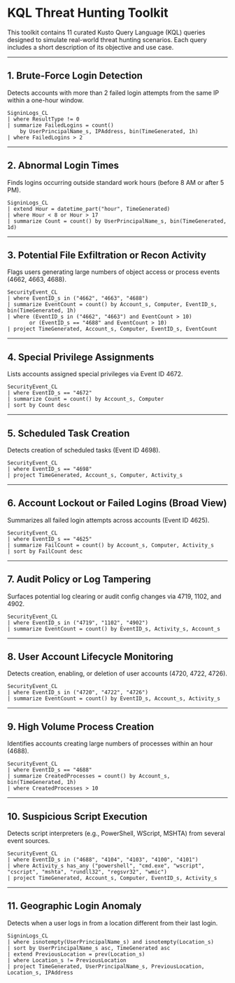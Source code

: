 
# KQL Threat Hunting Toolkit

This toolkit contains 11 curated Kusto Query Language (KQL) queries designed to simulate real-world threat hunting scenarios. Each query includes a short description of its objective and use case.

---

## 1. Brute-Force Login Detection

Detects accounts with more than 2 failed login attempts from the same IP within a one-hour window.

```kql
SigninLogs_CL 
| where ResultType != 0
| summarize FailedLogins = count() 
    by UserPrincipalName_s, IPAddress, bin(TimeGenerated, 1h)
| where FailedLogins > 2
```

---

## 2. Abnormal Login Times

Finds logins occurring outside standard work hours (before 8 AM or after 5 PM).

```kql
SigninLogs_CL
| extend Hour = datetime_part("hour", TimeGenerated)
| where Hour < 8 or Hour > 17
| summarize Count = count() by UserPrincipalName_s, bin(TimeGenerated, 1d)
```

---

## 3. Potential File Exfiltration or Recon Activity

Flags users generating large numbers of object access or process events (4662, 4663, 4688).

```kql
SecurityEvent_CL
| where EventID_s in ("4662", "4663", "4688")
| summarize EventCount = count() by Account_s, Computer, EventID_s, bin(TimeGenerated, 1h)
| where (EventID_s in ("4662", "4663") and EventCount > 10) 
       or (EventID_s == "4688" and EventCount > 10)
| project TimeGenerated, Account_s, Computer, EventID_s, EventCount
```

---

## 4. Special Privilege Assignments

Lists accounts assigned special privileges via Event ID 4672.

```kql
SecurityEvent_CL
| where EventID_s == "4672"
| summarize Count = count() by Account_s, Computer
| sort by Count desc
```

---

## 5. Scheduled Task Creation

Detects creation of scheduled tasks (Event ID 4698).

```kql
SecurityEvent_CL
| where EventID_s == "4698"
| project TimeGenerated, Account_s, Computer, Activity_s 
```

---

## 6. Account Lockout or Failed Logins (Broad View)

Summarizes all failed login attempts across accounts (Event ID 4625).

```kql
SecurityEvent_CL
| where EventID_s == "4625"
| summarize FailCount = count() by Account_s, Computer, Activity_s
| sort by FailCount desc
```

---

## 7. Audit Policy or Log Tampering

Surfaces potential log clearing or audit config changes via 4719, 1102, and 4902.

```kql
SecurityEvent_CL
| where EventID_s in ("4719", "1102", "4902")
| summarize EventCount = count() by EventID_s, Activity_s, Account_s
```

---

## 8. User Account Lifecycle Monitoring

Detects creation, enabling, or deletion of user accounts (4720, 4722, 4726).

```kql
SecurityEvent_CL
| where EventID_s in ("4720", "4722", "4726")
| summarize EventCount = count() by EventID_s, Account_s, Activity_s
```

---

## 9. High Volume Process Creation

Identifies accounts creating large numbers of processes within an hour (4688).

```kql
SecurityEvent_CL
| where EventID_s == "4688"
| summarize CreatedProcesses = count() by Account_s, bin(TimeGenerated, 1h)
| where CreatedProcesses > 10
```

---

## 10. Suspicious Script Execution

Detects script interpreters (e.g., PowerShell, WScript, MSHTA) from several event sources.

```kql
SecurityEvent_CL
| where EventID_s in ("4688", "4104", "4103", "4100", "4101")
| where Activity_s has_any ("powershell", "cmd.exe", "wscript", "cscript", "mshta", "rundll32", "regsvr32", "wmic")
| project TimeGenerated, Account_s, Computer, EventID_s, Activity_s
```

---

## 11. Geographic Login Anomaly

Detects when a user logs in from a location different from their last login.

```kql
SigninLogs_CL
| where isnotempty(UserPrincipalName_s) and isnotempty(Location_s)
| sort by UserPrincipalName_s asc, TimeGenerated asc
| extend PreviousLocation = prev(Location_s)
| where Location_s != PreviousLocation
| project TimeGenerated, UserPrincipalName_s, PreviousLocation, Location_s, IPAddress
```
